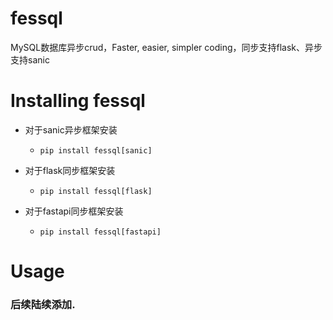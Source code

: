 # fessql
MySQL数据库异步crud，Faster, easier, simpler coding，同步支持flask、异步支持sanic


# Installing fessql
- 对于sanic异步框架安装
    - ```pip install fessql[sanic]```

- 对于flask同步框架安装
    - ```pip install fessql[flask]```

- 对于fastapi同步框架安装
    - ```pip install fessql[fastapi]```

# Usage
### 后续陆续添加.
